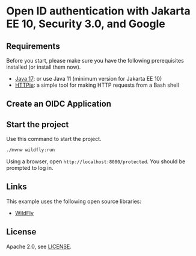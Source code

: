 # Open ID authentication with Jakarta EE 10, Security 3.0, and Google

## Requirements

Before you start, please make sure you have the following prerequisites installed (or install them now).

- [Java 17](https://adoptium.net/): or use Java 11 (minimum version for Jakarta EE 10)
- [HTTPie](https://httpie.org/doc#installation): a simple tool for making HTTP requests from a Bash shell


 ## Create an OIDC Application
 

## Start the project

Use this command to start the project.

```bash
./mvnw wildfly:run
```

Using a browser, open `http://localhost:8080/protected`. You should be prompted to log in.

## Links

This example uses the following open source libraries:

* [WildFly](https://www.wildfly.org/)

## License

Apache 2.0, see [LICENSE](LICENSE.txt).
